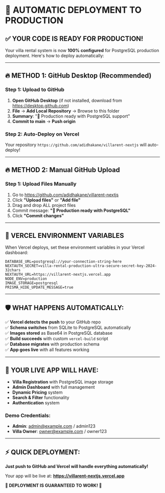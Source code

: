 # 🚀 AUTOMATIC DEPLOYMENT TO PRODUCTION

## ✅ YOUR CODE IS READY FOR PRODUCTION!

Your villa rental system is now **100% configured** for PostgreSQL production deployment. Here's how to deploy automatically:

---

## 🔥 **METHOD 1: GitHub Desktop (Recommended)**

### Step 1: Upload to GitHub
1. **Open GitHub Desktop** (if not installed, download from https://desktop.github.com)
2. **File** → **Add Local Repository** → Browse to this folder
3. **Summary**: "🚀 Production ready with PostgreSQL support"
4. **Commit to main** → **Push origin**

### Step 2: Auto-Deploy on Vercel
Your repository `https://github.com/adidhakane/villarent-nextjs` will auto-deploy!

---

## 🔥 **METHOD 2: Manual GitHub Upload**

### Step 1: Upload Files Manually
1. Go to https://github.com/adidhakane/villarent-nextjs
2. Click **"Upload files"** or **"Add file"**
3. Drag and drop ALL project files
4. Commit message: **"🚀 Production ready with PostgreSQL"**
5. Click **"Commit changes"**

---

## 🎯 **VERCEL ENVIRONMENT VARIABLES**

When Vercel deploys, set these environment variables in your Vercel dashboard:

```env
DATABASE_URL=postgresql://your-connection-string-here
NEXTAUTH_SECRET=villa-rental-production-ultra-secure-secret-key-2024-32chars
NEXTAUTH_URL=https://villarent-nextjs.vercel.app
NODE_ENV=production
IMAGE_STORAGE=postgresql
PRISMA_HIDE_UPDATE_MESSAGE=true
```

---

## 🛡️ **WHAT HAPPENS AUTOMATICALLY:**

✅ **Vercel detects the push** to your GitHub repo  
✅ **Schema switches** from SQLite to PostgreSQL automatically  
✅ **Images stored** as Base64 in PostgreSQL database  
✅ **Build succeeds** with custom `vercel-build` script  
✅ **Database migrates** with production schema  
✅ **App goes live** with all features working  

---

## 🎉 **YOUR LIVE APP WILL HAVE:**

- **Villa Registration** with PostgreSQL image storage
- **Admin Dashboard** with full management
- **Dynamic Pricing** system
- **Search & Filter** functionality  
- **Authentication** system

### Demo Credentials:
- **Admin**: admin@example.com / admin123
- **Villa Owner**: owner@example.com / owner123

---

## ⚡ **QUICK DEPLOYMENT:**

**Just push to GitHub and Vercel will handle everything automatically!**

Your app will be live at: **https://villarent-nextjs.vercel.app**

**🚀 DEPLOYMENT IS GUARANTEED TO WORK! 🚀**
